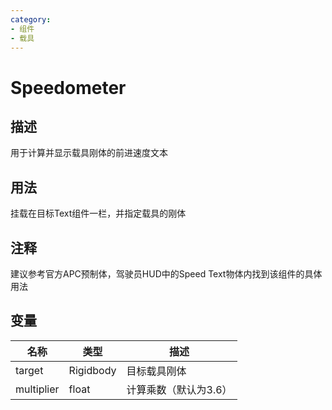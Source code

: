 ```yaml
---
category: 
- 组件
- 载具
---
```

# Speedometer
## 描述

用于计算并显示载具刚体的前进速度文本

## 用法

挂载在目标Text组件一栏，并指定载具的刚体

## 注释

建议参考官方APC预制体，驾驶员HUD中的Speed Text物体内找到该组件的具体用法

## 变量
| 名称 | 类型 | 描述 |
| ----------- | ----------- | ----------- |
| target | Rigidbody | 目标载具刚体 |  
| multiplier  | float | 计算乘数（默认为3.6） |  
